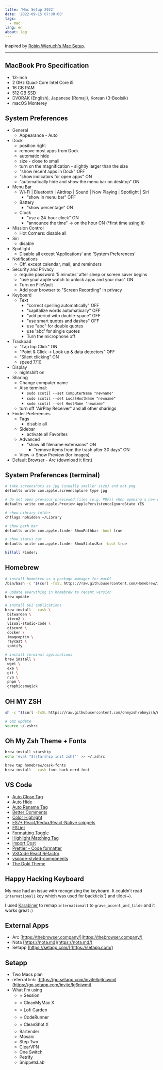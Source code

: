 ```yaml
---
title: 'Mac Setup 2022'
date: '2022-09-15 07:00:00'
tags:
  - mac
lang: en
about: log
---
```


inspired by [Robin Wieruch's Mac Setup](https://www.robinwieruch.de/mac-setup-web-development/).

---

## MacBook Pro Specification

- 13-inch
- 2 GHz Quad-Core Intel Core i5
- 16 GB RAM
- 512 GB SSD
- DVORAK (English), Japanese (Romaji), Korean (3-Beolsik)
- macOS Monterey

## System Preferences

- General
  - Appearance - Auto
- Dock
  - position right
  - remove most apps from Dock
  - automatic hide
  - size - close to small
  - turn on the magnification - slightly larger than the size
  - "show recent apps in Dock" OFF
  - "show indicators for open apps" ON
  - "automatically hide and show the menu bar on desktop" ON
- Menu Bar
  - Wi-Fi | Bluetooth | Airdrop | Sound | Now Playing | Spotlight | Siri
    - "show in menu bar" OFF
  - Battery
    - "show percentage" ON
  - Clock
    - "use a 24-hour clock" ON
    - "announce the time" -> on the hour ON (\*first time using it)
- Mission Control
  - Hot Corners: disable all
- Siri
  - disable
- Spotlight
  - Disable all except 'Applications' and 'System Preferences'
- Notifications
  - Off, except calendar, mail, and reminders
- Security and Privacy
  - require password '5 minutes' after sleep or screen saver begins
  - "use your apple watch to unlock apps and your mac" ON
  - Turn on FileVault
  - Add your browser to "Screen Recording" in privacy
- Keyboard
  - Text
    - "correct spelling automatically" OFF
    - "capitalize words automatically" OFF
    - "add period with double-space" OFF
    - "use smart quotes and dashes" OFF
    - use "abc" for double quotes
    - use 'abc' for single quotes
    - Turn the microphone off
- Trackpad
  - "Tap top Click" ON
  - "Point & Click -> Look up & data detectors" OFF
  - "Silent clicking" ON
  - speed 7/10
- Display
  - nightshift on
- Sharing
  - Change computer name
  - Also terminal:
    - `sudo scutil --set ComputerName "newname"`
    - `sudo scutil --set LocalHostName "newname"`
    - `sudo scutil --set HostName "newname"`
  - turn off "AirPlay Receiver" and all other sharings
- Finder Preferences
  - Tags
    - disable all
  - Sidebar
    - activate all Favorites
  - Advanced
    - "show all filename extensions" ON
      - "remove items from the trash after 30 days" ON
  - View -> Show Preview (for images)
- Default Browser - Arc (download it first)

## System Preferences (terminal)

```sh
# take screenshots as jpg (usually smaller size) and not png
defaults write com.apple.screencapture type jpg

# do not open previous previewed files (e.g. PDFs) when opening a new one
defaults write com.apple.Preview ApplePersistenceIgnoreState YES

# show Library folder
chflags nohidden ~/Library

# show path bar
defaults write com.apple.finder ShowPathbar -bool true

# show status bar
defaults write com.apple.finder ShowStatusBar -bool true

killall Finder;
```

## Homebrew

```sh
# install homebrew as a package manager for macOS
/bin/bash -c "$(curl -fsSL https://raw.githubusercontent.com/Homebrew/install/HEAD/install.sh)"

# update everything in homebrew to recent version
brew update

# install GUI applications
brew install --cask \
 bitwarden \
 iterm2 \
 visual-studio-code \
 discord \
 docker \
 imageoptim \
 raycast \
 spotify

# install terminal applications
brew install \
 wget \
 exa \
 git \
 nvm \
 pnpm \
 graphicsmagick
```

## OH MY ZSH

```sh
sh -c "$(curl -fsSL https://raw.githubusercontent.com/ohmyzsh/ohmyzsh/master/tools/install.sh)"

# omz update
source ~/.zshrc
```

## Oh My Zsh Theme + Fonts

```sh
brew install starship
echo 'eval "$(starship init zsh)"' >> ~/.zshrc

brew tap homebrew/cask-fonts
brew install --cask font-hack-nerd-font
```

## VS Code

- [Auto Close Tag](https://marketplace.visualstudio.com/items?itemName=formulahendry.auto-close-tag)
- [Auto Hide](https://marketplace.visualstudio.com/items?itemName=sirmspencer.vscode-autohide)
- [Auto Rename Tag](https://marketplace.visualstudio.com/items?itemName=formulahendry.auto-rename-tag)
- [Better Comments](https://marketplace.visualstudio.com/items?itemName=aaron-bond.better-comments)
- [Color Highlight](https://marketplace.visualstudio.com/items?itemName=naumovs.color-highlight)
- [ES7+ React/Redux/React-Native snippets](https://marketplace.visualstudio.com/items?itemName=dsznajder.es7-react-js-snippets)
- [ESLint](https://marketplace.visualstudio.com/items?itemName=dbaeumer.vscode-eslint)
- [Formatting Toggle](https://marketplace.visualstudio.com/items?itemName=tombonnike.vscode-status-bar-format-toggle)
- [Highlight Matching Tag](https://marketplace.visualstudio.com/items?itemName=vincaslt.highlight-matching-tag)
- [Import Cost](https://marketplace.visualstudio.com/items?itemName=wix.vscode-import-cost)
- [Prettier - Code formatter](https://marketplace.visualstudio.com/items?itemName=esbenp.prettier-vscode)
- [VSCode React Refactor](https://marketplace.visualstudio.com/items?itemName=planbcoding.vscode-react-refactor)
- [vscode-styled-components](https://marketplace.visualstudio.com/items?itemName=styled-components.vscode-styled-components)
- [The Doki Theme](https://marketplace.visualstudio.com/items?itemName=unthrottled.doki-theme)

## Happy Hacking Keyboard

My mac had an issue with recognizing the keyboard.
It couldn't read `international1` key which was used for backtick(\`) and tilde(~).

I used [Karabiner](https://karabiner-elements.pqrs.org/) to remap `international1` to `grave_accent_and_tilde` and it works great :)

## External Apps

- Arc [https://thebrowser.company/](https://thebrowser.company/)
- Nota [https://nota.md](https://nota.md/)
- Setapp [https://setapp.com/](https://setapp.com/)

## Setapp

- Two Macs plan
- referral link: [https://go.setapp.com/invite/kj6niwmi](https://go.setapp.com/invite/kj6niwmi)
- What I'm using
  - ⭐️ Session
  - ⭐️ CleanMyMac X
  - ⭐️ Lofi Garden
  - ⭐️ CodeRunner
  - ⭐️ CleanShot X
  - Bartender
  - Mosaic
  - Step Two
  - ClearVPN
  - One Switch
  - Petrify
  - SnippetsLab

